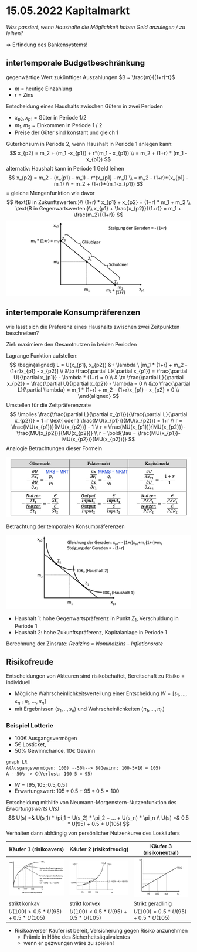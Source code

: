 # 15.05.2022 Kapitalmarkt

*Was passiert, wenn Haushalte die Möglichkeit haben Geld anzulegen / zu leihen?*

=> Erfindung des Bankensystems!

## intertemporale Budgetbeschränkung

gegenwärtige Wert zukünftiger Auszahlungen $B = \frac{m}{(1+r)^t}$

- *m* = heutige Einzahlung
- *r* = Zins

Entscheidung eines Haushalts zwischen Gütern in zwei Perioden

- $x_{p2}, x_{p1}$ = Güter in Periode 1/2
- $m_1,m_2$ = Einkommen in Periode 1 / 2
- Preise der Güter sind konstant und gleich 1

Güterkonsum in Periode 2, wenn Haushalt in Periode 1 anlegen kann:
$$
x_{p2} = m_2 + (m_1 -x_{p1}) + r*(m_1 - x_{p1}) \\
= m_2 + (1+r) * (m_1 - x_{p1})
$$
alternativ: Haushalt kann in Periode 1 Geld leihen 
$$
x_{p2} = m_2 - (x_{p1} - m_1) - r*(x_{p1} - m_1) \\
= m_2 - (1+r)*(x_{p1} - m_1) \\
= m_2 + (1+r)*(m_1-x_{p1})
$$
= gleiche Mengenfunktion wie davor
$$
\text{B in Zukunftswerten:}\\
(1+r) * x_{p1} + x_{p2} = (1+r) * m_1 + m_2 \\
\text{B in Gegenwartswerten:}\\
x_{p1} + \frac{x_{p2}}{(1+r)} = m_1 + \frac{m_2}{(1+r)}
$$
![2022-05-05_20.45.42](../images/2022-05-05_20.45.42.jpg)

## intertemporale Konsumpräferenzen

wie lässt sich die Präferenz eines Haushalts zwischen zwei Zeitpunkten beschreiben?

Ziel: maximiere den Gesamtnutzen in beiden Perioden

Lagrange Funktion aufstellen: 
$$
\begin{aligned}
L = U(x_{p1}, x_{p2}) &+ \lambda \ [m_1 * (1+r) + m_2 - (1+r)x_{p1} - x_{p2}] \\
&\to \frac{\partial L}{\partial x_{p1}} = \frac{\partial U}{\partial x_{p1}} - \lambda * (1+r) = 0 \\
& \to \frac{\partial L}{\partial x_{p2}} = \frac{\partial U}{\partial x_{p2}} - \lambda  = 0 \\
&\to \frac{\partial L}{\partial \lambda} = m_1 * (1+r) + m_2 - (1+r)x_{p1} - x_{p2} = 0 \\
\end{aligned}
$$
Umstellen für die Zeitpräferenzrate
$$
\implies \frac{\frac{\partial L}{\partial x_{p1}}}{\frac{\partial L}{\partial x_{p2}}}  = 1+r \text{ oder } \frac{MU(x_{p1})}{MU(x_{p2})} = 1+r \\
r = \frac{MU(x_{p1})}{MU(x_{p2})} - 1 \\
r = \frac{MU(x_{p1})}{MU(x_{p2})}- \frac{MU(x_{p2})}{MU(x_{p2})} \\
r = \bold{\tau = \frac{MU(x_{p1})- MU(x_{p2})}{MU(x_{p2})}}
$$
Analogie Betrachtungen dieser Formeln

![2022-05-18_11.40.04](../images/2022-05-18_11.40.04.jpg)



Betrachtung der temporalen Konsumpräferenzen

![2022-05-20_12.07.15](../images/2022-05-20_12.07.15.jpg)

- Haushalt 1: hohe Gegenwartspräferenz in Punkt $Z_1$, Verschuldung in Periode 1
- Haushalt 2: hohe Zukunftspräferenz, Kapitalanlage in Periode 1

Berechnung der Zinsrate: *Realzins = Nominalzins - Inflationsrate*

## Risikofreude

Entscheidungen von Akteuren sind risikobehaftet, Bereitschaft zu Risiko = individuell

- Mögliche Wahrscheinlichkeitsverteilung einer Entscheidung $W = [s_1,...,s_n \ ; \ \pi_1, ...,\pi_n]$
- mit Ergebnissen $(s_1,..,s_n)$ und Wahrscheinlichkeiten $(\pi_1,...,\pi_n)$

### Beispiel Lotterie

- 100€ Ausgangsvermögen
- 5€ Losticket, 
- 50% Gewinnchance, 10€ Gewinn

```mermaid
graph LR
A(Ausgangsvermögen: 100) --50%--> B(Gewinn: 100-5+10 = 105)
A --50%--> C(Verlust: 100-5 = 95)
```



- $W = [95,105; 0.5,0.5]$
- Erwartungswert: $105*0.5 + 95*0.5 = 100$

Entscheidung mithilfe von Neumann-Morgenstern-Nutzenfunktion des *Erwartungswerts U(s)* 
$$
U(s) =& U(s_1) * \pi_1 + U(s_2) * \pi_2 + ... + U(s_n) * \pi_n \\
U(s) =& 0.5 * U(95) + 0.5 * U(105)
$$
Verhalten dann abhängig von persönlicher Nutzenkurve des Loskäufers

| Käufer 1 (risikoavers)                                    | Käufer 2 (risikofreudig)                                  | Käufer 3 (risikoneutral)                                  |
| --------------------------------------------------------- | --------------------------------------------------------- | --------------------------------------------------------- |
| ![2022-05-20_12.55.56](../images/2022-05-20_12.55.56.jpg) | ![2022-05-20_12.56.08](../images/2022-05-20_12.56.08.jpg) | ![2022-05-20_12.56.59](../images/2022-05-20_12.56.59.jpg) |
| strikt konkav                                             | strikt konvex                                             | Strikt geradlinig                                         |
| $U(100) > 0.5 * U(95) + 0.5 * U(105)$                     | $U(100) < 0.5 * U(95) + 0.5 * U(105)$                     | $U(100) = 0.5 * U(95) + 0.5 * U(105)$                     |

- Risikoaverser Käufer ist bereit, Versicherung gegen Risiko anzunehmen
    - Prämie in Höhe des Sicherheitsäquivalentes
    - wenn er gezwungen wäre zu spielen!

